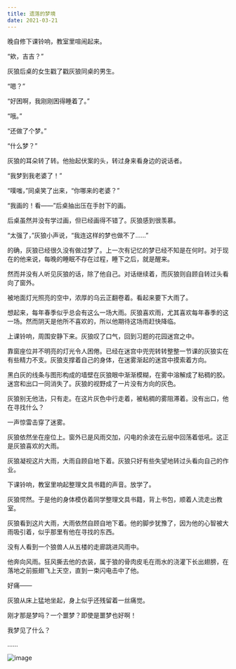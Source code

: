 ```yaml
---
title: 遗落的梦境
date: 2021-03-21
---
```


晚自修下课铃响，教室里喧闹起来。

“欸，吉吉？”

灰狼后桌的女生戳了戳灰狼同桌的男生。

<!-- more -->

“嗯？”

“好困啊，我刚刚困得睡着了。”

“哦。”

“还做了个梦。”

“什么梦？”

灰狼的耳朵转了转。他抬起伏案的头，转过身来看身边的说话者。

“我梦到我老婆了！”

“噗嗤，”同桌笑了出来，“你哪来的老婆？”

“我画的！看——”后桌抽出压在手肘下的画。

后桌虽然并没有学过画，但已经画得不错了。灰狼感到很羡慕。

“太强了，”灰狼小声说，“我连这样的梦也做不了……”

的确，灰狼已经很久没有做过梦了。上一次有记忆的梦已经不知是在何时。对于现在的他来说，每晚的睡眠不存在过程，睡下之后，就是醒来。

然而并没有人听见灰狼的话，除了他自己。对话继续着，而灰狼则自顾自转过头看向了窗外。

被地面灯光照亮的空中，浓厚的乌云正翻卷着。看起来要下大雨了。

想起来，每年春季似乎总会有这么一场大雨。灰狼喜欢雨，尤其喜欢每年春季的这一场。然而阴天是他所不喜欢的，所以他期待这场雨赶快降临。

上课铃响，周围安静下来。灰狼叹了口气，回到习题的花园迷宫之中。

靠窗座位并不明亮的灯光令人困倦。已经在迷宫中兜兜转转整整一节课的灰狼实在有些精力不支。灰狼支撑着自己的身体，在迷雾渐起的迷宫中摸索着方向。

黑白灰的线条与图形构成的墙壁在灰狼眼中渐渐模糊，在雾中溶解成了粘稠的胶。迷宫和出口一同消失了。灰狼的视野成了一片没有方向的灰色。

灰狼别无他法，只有走。在这片灰色中行走着，被粘稠的雾阻滞着。没有出口，他在寻找什么？

一声惊雷击穿了迷雾。

灰狼依然坐在座位上。窗外已是风雨交加，闪电的余波在云层中回荡着低吼。这正是灰狼喜欢的大雨。

灰狼凝视这片大雨，大雨自顾自地下着。灰狼只好有些失望地转过头看向自己的作业。

下课铃响，教室里响起整理文具书籍的声音。放学了。

灰狼愕然。于是他的身体模仿着同学整理文具书籍，背上书包，顺着人流走出教室。

灰狼看到这片大雨，大雨依然自顾自地下着。他的脚步犹豫了，因为他的心智被大雨吸引着，似乎那里有他在寻找的东西。

没有人看到一个狼兽人从五楼的走廊跳进风雨中。

他奔向风雨。狂风撕去他的衣装，属于狼的骨肉皮毛在雨水的浇灌下长出翅膀，在落地之前振翅飞上天空，直到一束闪电击中了他。

好痛——

灰狼从床上猛地坐起，身上似乎还残留着一丝痛觉。

刚才那是梦吗？一个噩梦？即使是噩梦也好啊！

我梦见了什么？

……

![image](../missing-dream.jpg)

